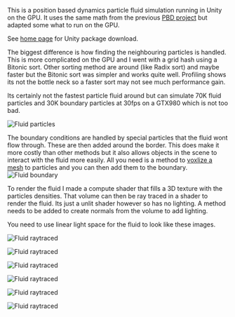 This is a position based dynamics particle fluid simulation running in Unity on the GPU. It uses the same math from the previous [PBD project](https://www.digital-dust.com/single-post/2017/04/09/Position-based-dynamics-in-Unity) but adapted some what to run on the GPU.

See [home page](https://www.digital-dust.com/single-post/2018/03/23/PBD-Fluid-in-Unity) for Unity package download.

The biggest difference is how finding the neighbouring particles is handled. This is more complicated on the GPU and I went with a grid hash using a Bitonic sort. Other sorting method are around (like Radix sort) and maybe faster but the Bitonic sort was simpler and works quite well. Profiling shows its not the bottle neck so a faster sort may not see much performance gain.

Its certainly not the fastest particle fluid around but can simulate 70K fluid particles and 30K boundary particles at 30fps on a GTX980 which is not too bad.

![Fluid particles](https://static.wixstatic.com/media/1e04d5_50a7e2f602a04013b9371f61bd1354bc~mv2.jpg/v1/fill/w_550,h_351,al_c,q_80,usm_0.66_1.00_0.01/1e04d5_50a7e2f602a04013b9371f61bd1354bc~mv2.jpg)
 
The boundary conditions are handled by special particles that the fluid wont flow through. These are then added around the border. This does make it more costly than other methods but it also allows objects in the scene to interact with the fluid more easily. All you need is a method to [voxlize a mesh](https://www.digital-dust.com/single-post/2017/04/17/Mesh-voxelization-in-Unity) to particles and you can then add them to the boundary.
![Fluid boundary](https://static.wixstatic.com/media/1e04d5_c824c6371b6d428ebcf3637557786685~mv2.jpg/v1/fill/w_550,h_351,al_c,q_80,usm_0.66_1.00_0.01/1e04d5_c824c6371b6d428ebcf3637557786685~mv2.jpg)
  
To render the fluid I made a compute shader that fills a 3D texture with the particles densities. That volume can then be ray traced in a shader to render the fluid. Its just a unlit shader however so has no lighting. A method needs to be added to create normals from the volume to add lighting.

You need to use linear light space for the fluid to look like these images.

![Fluid raytraced](https://static.wixstatic.com/media/1e04d5_67723414aa4341d9a23c3442b20c9b06~mv2.jpg/v1/fill/w_550,h_355,al_c,q_80,usm_0.66_1.00_0.01/1e04d5_67723414aa4341d9a23c3442b20c9b06~mv2.jpg)

![Fluid raytraced](https://static.wixstatic.com/media/1e04d5_7882ff89a8c043128cd7475f325fe7df~mv2.jpg/v1/fill/w_550,h_355,al_c,q_80,usm_0.66_1.00_0.01/1e04d5_7882ff89a8c043128cd7475f325fe7df~mv2.jpg)

![Fluid raytraced](https://static.wixstatic.com/media/1e04d5_b142c33546ec4fa1a748de56f3b51292~mv2.jpg/v1/fill/w_550,h_355,al_c,q_80,usm_0.66_1.00_0.01/1e04d5_b142c33546ec4fa1a748de56f3b51292~mv2.jpg)

![Fluid raytraced](https://static.wixstatic.com/media/1e04d5_f0473e456c944033b3c214a4a57144d8~mv2.jpg/v1/fill/w_550,h_355,al_c,q_80,usm_0.66_1.00_0.01/1e04d5_f0473e456c944033b3c214a4a57144d8~mv2.jpg)

![Fluid raytraced](https://static.wixstatic.com/media/1e04d5_3641705abb6541ebb3844f8ad767d4d3~mv2.jpg/v1/fill/w_550,h_355,al_c,q_80,usm_0.66_1.00_0.01/1e04d5_3641705abb6541ebb3844f8ad767d4d3~mv2.jpg)

![Fluid raytraced](https://static.wixstatic.com/media/1e04d5_d64b6442d483498f9da713cd9a98ab22~mv2.jpg/v1/fill/w_550,h_355,al_c,q_80,usm_0.66_1.00_0.01/1e04d5_d64b6442d483498f9da713cd9a98ab22~mv2.jpg)
